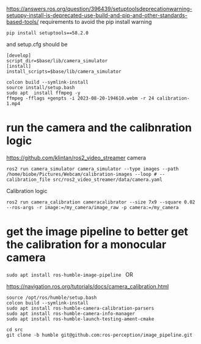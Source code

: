 
https://answers.ros.org/question/396439/setuptoolsdeprecationwarning-setuppy-install-is-deprecated-use-build-and-pip-and-other-standards-based-tools/
requirements to avoid the pip install warning
```
pip install setuptools==58.2.0
```

and setup.cfg should be 
```
[develop]
script_dir=$base/lib/camera_simulator
[install]
install_scripts=$base/lib/camera_simulator
```

```
colcon build --symlink-install
source install/setup.bash
sudo apt  install ffmpeg -y
ffmpeg -fflags +genpts -i 2023-08-20-194610.webm -r 24 calibration-1.mp4
```

# run the camera and the calibnration logic

https://github.com/klintan/ros2_video_streamer
camera
```
ros2 run camera_simulator camera_simulator --type images --path /home/biobe/Pictures/Webcam/calibration-images --loop # --calibration_file src/ros2_video_streamer/data/camera.yaml
```

Calibration logic
```
ros2 run camera_calibration cameracalibrator --size 7x9 --square 0.02 --ros-args -r image:=/my_camera/image_raw -p camera:=/my_camera
```



# get the image pipeline to better get the calibration for a monocular camera
`sudo apt install ros-humble-image-pipeline `
OR

https://navigation.ros.org/tutorials/docs/camera_calibration.html
```
source /opt/ros/humble/setup.bash 
colcon build --symlink-install
sudo apt install ros-humble-camera-calibration-parsers
sudo apt install ros-humble-camera-info-manager
sudo apt install ros-humble-launch-testing-ament-cmake

cd src
git clone -b humble git@github.com:ros-perception/image_pipeline.git

```